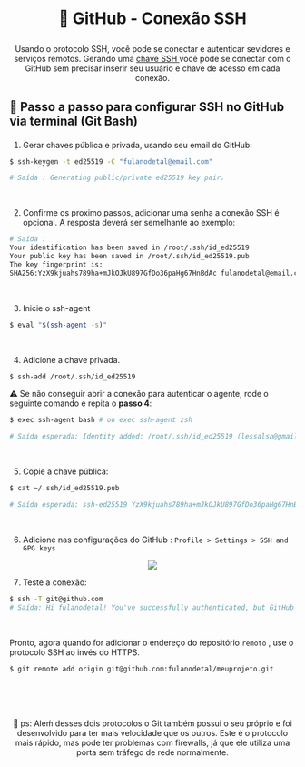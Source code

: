# <p align = "center"> 📗 GitHub - Conexão SSH</p>

 <p align = "center"> Usando o protocolo SSH, você pode  se conectar e autenticar sevidores e serviços remotos. Gerando uma <a href ="https://docs.github.com/en/authentication/connecting-to-github-with-ssh/about-ssh"> chave SSH </a> você pode se conectar com o GitHub sem precisar inserir seu usuário e chave de acesso em cada conexão.

</p>

## <p align = "left"> 🔻 Passo a passo para configurar SSH no GitHub via terminal (Git Bash) </p>

1. Gerar chaves pública e privada, usando seu email do GitHub:
```bash
$ ssh-keygen -t ed25519 -C "fulanodetal@email.com"

# Saída : Generating public/private ed25519 key pair.
```
<br/>

2. Confirme os proximo passos, adicionar uma senha a conexão SSH é opcional.
A resposta deverá ser semelhante ao exemplo:
```bash
# Saída : 
Your identification has been saved in /root/.ssh/id_ed25519
Your public key has been saved in /root/.ssh/id_ed25519.pub
The key fingerprint is:
SHA256:YzX9kjuahs789ha+mJkOJkU897GfDo36paHg67HnBdAc fulanodetal@email.com

```
<br/>


3. Inicie o ssh-agent
```bash
$ eval "$(ssh-agent -s)"
```
<br/>

4. Adicione a chave privada.
```bash
$ ssh-add /root/.ssh/id_ed25519
```
⚠️ Se não conseguir abrir a conexão para autenticar o agente, rode o seguinte comando e repita o <strong>passo 4</strong>:

```bash
$ exec ssh-agent bash # ou exec ssh-agent zsh

# Saída esperada: Identity added: /root/.ssh/id_ed25519 (lessalsn@gmail.com)

```
<br/>

5. Copie a chave pública:

```bash
$ cat ~/.ssh/id_ed25519.pub

# Saída esperada: ssh-ed25519 YzX9kjuahs789ha+mJkOJkU897GfDo36paHg67HnBdJSAAJSIJIJASIJ8798ASHvgvAc fulanodetal@email.com
```
<br/>

6. Adicione nas configurações do GitHub : `Profile > Settings > SSH and GPG keys`

<p align="center">
 <img src="https://user-images.githubusercontent.com/72531277/135255696-81448db0-6253-48c3-84e9-12de832204cd.png"/>
</p>

7. Teste a conexão:

```bash
$ ssh -T git@github.com
# Saída: Hi fulanodetal! You've successfully authenticated, but GitHub does not provide shell access.
```
<br/>

Pronto, agora quando for adicionar o endereço do  repositório `remoto` , use o protocolo SSH ao invés do HTTPS.

```bash
$ git remote add origin git@github.com:fulanodetal/meuprojeto.git
```
<br/>
<br/>
<br/>

<p align ="center">
🚩 ps: Aleḿ desses dois protocolos o Git também possui o seu próprio e foi desenvolvido para ter mais velocidade que os outros. Este é o protocolo mais rápido, mas pode ter problemas com firewalls, já que ele utiliza uma porta sem tráfego de rede normalmente.
 </p>

